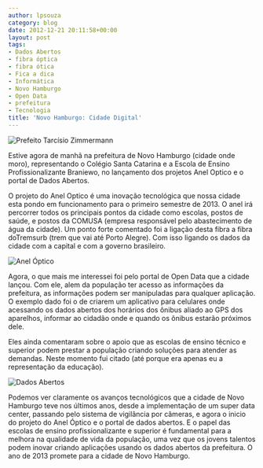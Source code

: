 ```yaml
---
author: lpsouza
category: blog
date: 2012-12-21 20:11:58+00:00
layout: post
tags:
- Dados Abertos
- fibra óptica
- fibra ótica
- Fica a dica
- Informática
- Novo Hamburgo
- Open Data
- prefeitura
- Tecnologia
title: 'Novo Hamburgo: Cidade Digital'
---
```


![Prefeito Tarcísio Zimmermann](https://luizsouza.com.br/wp-content/upload/2012/12/prefeito.jpg)

Estive agora de manhã na prefeitura de Novo Hamburgo (cidade onde moro), representando o Colégio Santa Catarina e a Escola de Ensino Profissionalizante Braniewo, no lançamento dos projetos Anel Optico e o portal de Dados Abertos.

O projeto do Anel Optico é uma inovação tecnológica que nossa cidade esta pondo em funcionamento para o primeiro semestre de 2013. O anel irá percorrer todos os principais pontos da cidade como escolas, postos de saúde, e postos da COMUSA (empresa responsável pelo abastecimento de água da cidade). Um ponto forte comentado foi a ligação desta fibra a fibra doTremsurb (trem que vai até Porto Alegre). Com isso ligando os dados da cidade com a capital e com a governo brasileiro.

![Anel Óptico](https://luizsouza.com.br/wp-content/upload/2012/12/aneloptico.jpg)

Agora, o que mais me interessei foi pelo portal de Open Data que a cidade lançou. Com ele, alem da população ter acesso as informações da prefeitura, as informações podem ser manipuladas para qualquer aplicação. O exemplo dado foi o de criarem um aplicativo para celulares onde acessando os dados abertos dos horários dos ônibus aliado ao GPS dos aparelhos, informar ao cidadão onde e quando os ônibus estarão próximos dele.

Eles ainda comentaram sobre o apoio que as escolas de ensino técnico e superior podem prestar a população criando soluções para atender as demandas. Neste momento fui citado (até porque era apenas eu a representação da educação).

![Dados Abertos](https://luizsouza.com.br/wp-content/upload/2012/12/dados-abertos.jpg)

Podemos ver claramente os avanços tecnológicos que a cidade de Novo Hamburgo teve nos últimos anos, desde a implementação de um super data center, passando pelo sistema de vigilância por câmeras, e agora o inicio do projeto do Anel Óptico e o portal de dados abertos. E o papel das escolas de ensino profissionalizante e superior é fundamental para a melhora na qualidade de vida da população, uma vez que os jovens talentos podem inovar criando aplicações usando os dados abertos da prefeitura. O ano de 2013 promete para a cidade de Novo Hamburgo.